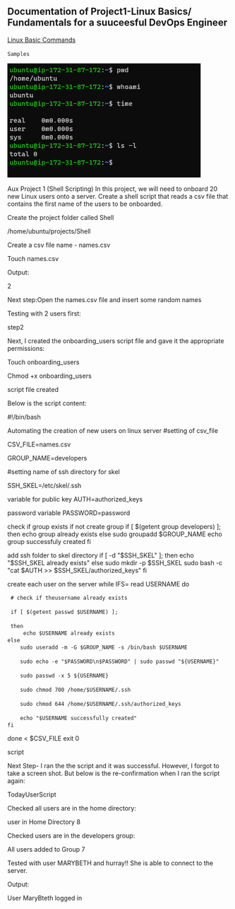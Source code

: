 ## Documentation of Project1-Linux Basics/ Fundamentals for a suuceesful DevOps Engineer


[Linux Basic Commands](https://www.guru99.com/linux-commands-cheat-sheet.html#1)

`Samples`

![linux commands](./images/Linux%20commands-01.png)

Aux Project 1 (Shell Scripting)
In this project, we will need to onboard 20 new Linux users onto a server. Create a shell script that reads a csv file that contains the first name of the users to be onboarded.

Create the project folder called Shell

/home/ubuntu/projects/Shell

Create a csv file name - names.csv

Touch names.csv

Output:

2

Next step:Open the names.csv file and insert some random names

Testing with 2 users first:

step2

Next, I created the onboarding_users script file and gave it the appropriate permissions:

Touch onboarding_users

Chmod +x onboarding_users

script file created

Below is the script content:

#!/bin/bash

Automating the creation of new users on linux server
#setting of csv_file

CSV_FILE=names.csv

GROUP_NAME=developers

#setting name of ssh directory for skel

SSH_SKEL=/etc/skel/.ssh

variable for public key
AUTH=authorized_keys

password variable
PASSWORD=password

check if group exists if not create group
if [ $(getent group developers) ]; then echo group already exists else sudo groupadd $GROUP_NAME echo group successfuly created fi

add ssh folder to skel directory
if [ -d "$SSH_SKEL" ]; then echo "$SSH_SKEL already exists" else sudo mkdir -p $SSH_SKEL sudo bash -c "cat $AUTH >> $SSH_SKEL/authorized_keys" fi

create each user on the server
while IFS= read USERNAME do

     # check if theusername already exists
     
     if [ $(getent passwd $USERNAME) ];
     
     then
         echo $USERNAME already exists
    else
        sudo useradd -m -G $GROUP_NAME -s /bin/bash $USERNAME
        
        sudo echo -e "$PASSWORD\n$PASSWORD" | sudo passwd "${USERNAME}"
        
        sudo passwd -x 5 ${USERNAME}
        
        sudo chmod 700 /home/$USERNAME/.ssh
        
        sudo chmod 644 /home/$USERNAME/.ssh/authorized_keys
        
        echo "$USERNAME successfully created"
    fi
done < $CSV_FILE
exit 0

script

Next Step- I ran the the script and it was successful. However, I forgot to take a screen shot. But below is the re-confirmation when I ran the script again:

TodayUserScript

Checked all users are in the home directory:

user in Home Directory 8

Checked users are in the developers group:

All users added to Group 7

Tested with user MARYBETH and hurray!! She is able to connect to the server.

Output:

User MaryBteth logged in
